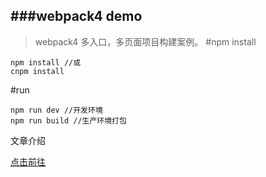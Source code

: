 ###webpack4 demo
------
>webpack4 多入口，多页面项目构建案例。
#npm install
```
npm install //或
cnpm install
```
#run
```
npm run dev //开发环境
npm run build //生产环境打包
```
文章介绍

[点击前往](https://zhuanlan.zhihu.com/p/37182082)